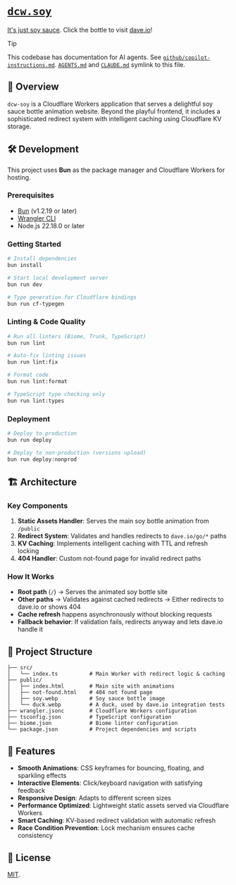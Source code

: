 # [`dcw.soy`](https://dcw.soy)

[It's just soy sauce](https://dcw.soy). Click the bottle to visit [dave.io](https://dave.io)!

> [!TIP]
> This codebase has documentation for AI agents. See [`github/copilot-instructions.md`](.github/copilot-instructions.md). [`AGENTS.md`](AGENTS.md) and [`CLAUDE.md`](CLAUDE.md) symlink to this file.

## 🌟 Overview

`dcw-soy` is a Cloudflare Workers application that serves a delightful soy sauce bottle animation website. Beyond the playful frontend, it includes a sophisticated redirect system with intelligent caching using Cloudflare KV storage.

## 🛠️ Development

This project uses **Bun** as the package manager and Cloudflare Workers for hosting.

### Prerequisites

- [Bun](https://bun.sh) (v1.2.19 or later)
- [Wrangler CLI](https://developers.cloudflare.com/workers/wrangler)
- Node.js 22.18.0 or later

### Getting Started

```bash
# Install dependencies
bun install

# Start local development server
bun run dev

# Type generation for Cloudflare bindings
bun run cf-typegen
```

### Linting & Code Quality

```bash
# Run all linters (Biome, Trunk, TypeScript)
bun run lint

# Auto-fix linting issues
bun run lint:fix

# Format code
bun run lint:format

# TypeScript type checking only
bun run lint:types
```

### Deployment

```bash
# Deploy to production
bun run deploy

# Deploy to non-production (versions upload)
bun run deploy:nonprod
```

## 🏗️ Architecture

### Key Components

1. **Static Assets Handler**: Serves the main soy bottle animation from `/public`
2. **Redirect System**: Validates and handles redirects to `dave.io/go/*` paths
3. **KV Caching**: Implements intelligent caching with TTL and refresh locking
4. **404 Handler**: Custom not-found page for invalid redirect paths

### How It Works

- **Root path** (`/`) → Serves the animated soy bottle site
- **Other paths** → Validates against cached redirects → Either redirects to dave.io or shows 404
- **Cache refresh** happens asynchronously without blocking requests
- **Fallback behavior**: If validation fails, redirects anyway and lets dave.io handle it

## 📂 Project Structure

```plaintext
├── src/
│   └── index.ts          # Main Worker with redirect logic & caching
├── public/
│   ├── index.html        # Main site with animations
│   ├── not-found.html    # 404 not found page
│   ├── soy.webp          # Soy sauce bottle image
│   └── duck.webp         # A duck, used by dave.io integration tests
├── wrangler.jsonc        # Cloudflare Workers configuration
├── tsconfig.json         # TypeScript configuration
├── biome.json            # Biome linter configuration
└── package.json          # Project dependencies and scripts
```

## 🎨 Features

- **Smooth Animations**: CSS keyframes for bouncing, floating, and sparkling effects
- **Interactive Elements**: Click/keyboard navigation with satisfying feedback
- **Responsive Design**: Adapts to different screen sizes
- **Performance Optimized**: Lightweight static assets served via Cloudflare Workers
- **Smart Caching**: KV-based redirect validation with automatic refresh
- **Race Condition Prevention**: Lock mechanism ensures cache consistency

## 📝 License

[MIT](LICENSE).
